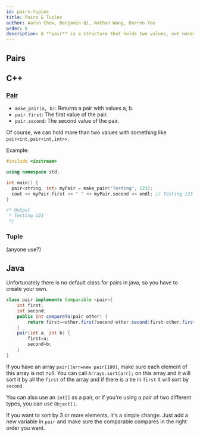 ```yaml
---
id: pairs-tuples
title: Pairs & Tuples
author: Aaron Chew, Benjamin Qi, Nathan Wang, Darren Yao
order: 6
description: A **pair** is a structure that holds two values, not necessarily of the same type. (tuples?)
---
```


## Pairs

## C++ 

### [Pair](http://www.cplusplus.com/reference/utility/pair/pair/)

 - `make_pair(a, b)`: Returns a pair with values a, b.
 - `pair.first`: The first value of the pair.
 - `pair.second`: The second value of the pair.

Of course, we can hold more than two values with something like `pair<int,pair<int,int>>`.

Example:

```cpp
#include <iostream>

using namespace std;

int main() {
  pair<string, int> myPair = make_pair("Testing", 123);
  cout << myPair.first << " " << myPair.second << endl; // Testing 123
}

/* Output
 * Testing 123
 */
```

### Tuple

(anyone use?)

## Java

Unfortunately there is no default class for pairs in java, so you have to create your own.

```java
class pair implements Comparable <pair>{
    int first;
    int second;
    public int compareTo(pair other) {
        return first==other.first?second-other.second:first-other.first;
    }
    pair(int a, int b) {
        first=a;
        second=b;
    }
}

```
If you have an array ```pair[]arr=new pair[100]```, make sure each element of this array is not null. You can call ```Arrays.sort(arr);``` on this array and it will sort it by all the ```first``` of the array and if there is a tie in ```first``` it will sort by ```second```.

You can also use an `int[]` as a pair, or if you're using a pair of two different types, you can use `Object[]`.

If you want to sort by 3 or more elements, it's a simple change. Just add a new variable in ```pair``` and make sure the comparable compares in the right order you want. 
